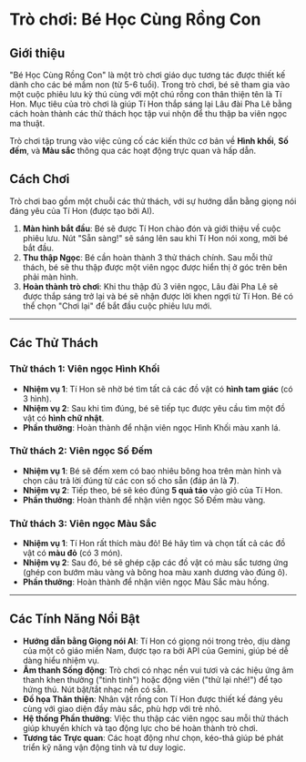 # Trò chơi: Bé Học Cùng Rồng Con

## Giới thiệu

"Bé Học Cùng Rồng Con" là một trò chơi giáo dục tương tác được thiết kế dành cho các bé mầm non (từ 5-6 tuổi). Trong trò chơi, bé sẽ tham gia vào một cuộc phiêu lưu kỳ thú cùng với một chú rồng con thân thiện tên là Tí Hon. Mục tiêu của trò chơi là giúp Tí Hon thắp sáng lại Lâu đài Pha Lê bằng cách hoàn thành các thử thách học tập vui nhộn để thu thập ba viên ngọc ma thuật.

Trò chơi tập trung vào việc củng cố các kiến thức cơ bản về **Hình khối**, **Số đếm**, và **Màu sắc** thông qua các hoạt động trực quan và hấp dẫn.

## Cách Chơi

Trò chơi bao gồm một chuỗi các thử thách, với sự hướng dẫn bằng giọng nói đáng yêu của Tí Hon (được tạo bởi AI).

1.  **Màn hình bắt đầu**: Bé sẽ được Tí Hon chào đón và giới thiệu về cuộc phiêu lưu. Nút "Sẵn sàng!" sẽ sáng lên sau khi Tí Hon nói xong, mời bé bắt đầu.
2.  **Thu thập Ngọc**: Bé cần hoàn thành 3 thử thách chính. Sau mỗi thử thách, bé sẽ thu thập được một viên ngọc được hiển thị ở góc trên bên phải màn hình.
3.  **Hoàn thành trò chơi**: Khi thu thập đủ 3 viên ngọc, Lâu đài Pha Lê sẽ được thắp sáng trở lại và bé sẽ nhận được lời khen ngợi từ Tí Hon. Bé có thể chọn "Chơi lại" để bắt đầu cuộc phiêu lưu mới.

---

## Các Thử Thách

### Thử thách 1: Viên ngọc Hình Khối

-   **Nhiệm vụ 1**: Tí Hon sẽ nhờ bé tìm tất cả các đồ vật có **hình tam giác** (có 3 hình).
-   **Nhiệm vụ 2**: Sau khi tìm đúng, bé sẽ tiếp tục được yêu cầu tìm một đồ vật có **hình chữ nhật**.
-   **Phần thưởng**: Hoàn thành để nhận viên ngọc Hình Khối màu xanh lá.

### Thử thách 2: Viên ngọc Số Đếm

-   **Nhiệm vụ 1**: Bé sẽ đếm xem có bao nhiêu bông hoa trên màn hình và chọn câu trả lời đúng từ các con số cho sẵn (đáp án là **7**).
-   **Nhiệm vụ 2**: Tiếp theo, bé sẽ kéo đúng **5 quả táo** vào giỏ của Tí Hon.
-   **Phần thưởng**: Hoàn thành để nhận viên ngọc Số Đếm màu vàng.

### Thử thách 3: Viên ngọc Màu Sắc

-   **Nhiệm vụ 1**: Tí Hon rất thích màu đỏ! Bé hãy tìm và chọn tất cả các đồ vật có **màu đỏ** (có 3 món).
-   **Nhiệm vụ 2**: Sau đó, bé sẽ ghép cặp các đồ vật có màu sắc tương ứng (ghép con bướm màu vàng và bông hoa màu xanh dương vào đúng ô).
-   **Phần thưởng**: Hoàn thành để nhận viên ngọc Màu Sắc màu hồng.

---

## Các Tính Năng Nổi Bật

-   **Hướng dẫn bằng Giọng nói AI**: Tí Hon có giọng nói trong trẻo, dịu dàng của một cô giáo miền Nam, được tạo ra bởi API của Gemini, giúp bé dễ dàng hiểu nhiệm vụ.
-   **Âm thanh Sống động**: Trò chơi có nhạc nền vui tươi và các hiệu ứng âm thanh khen thưởng ("tinh tinh") hoặc động viên ("thử lại nhé!") để tạo hứng thú. Nút bật/tắt nhạc nền có sẵn.
-   **Đồ họa Thân thiện**: Nhân vật rồng con Tí Hon được thiết kế đáng yêu cùng với giao diện đầy màu sắc, phù hợp với trẻ nhỏ.
-   **Hệ thống Phần thưởng**: Việc thu thập các viên ngọc sau mỗi thử thách giúp khuyến khích và tạo động lực cho bé hoàn thành trò chơi.
-   **Tương tác Trực quan**: Các hoạt động như chọn, kéo-thả giúp bé phát triển kỹ năng vận động tinh và tư duy logic.
